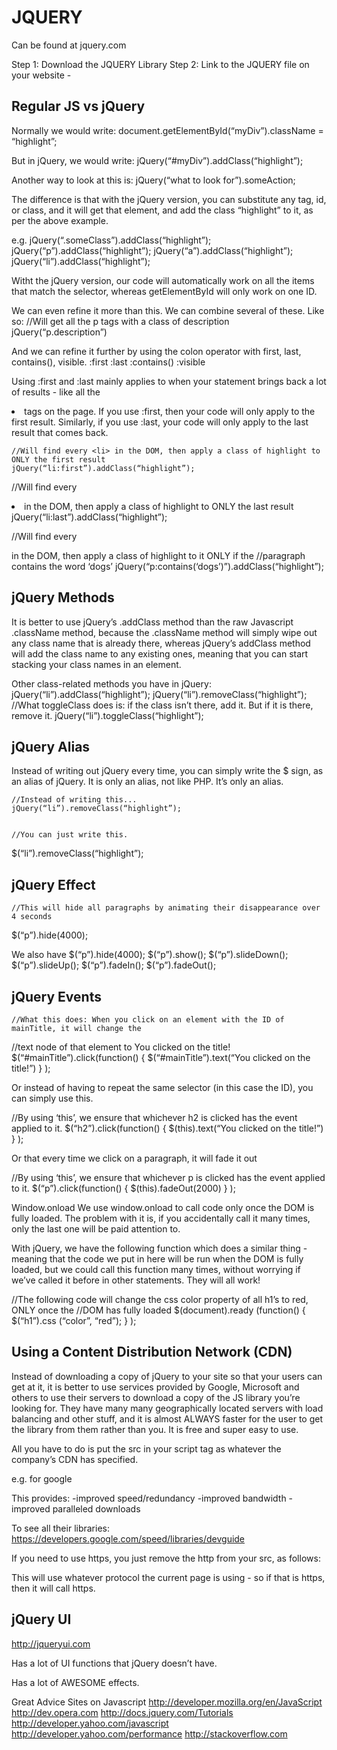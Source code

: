 # JQUERY

Can be found at jquery.com

Step 1: Download the JQUERY Library
Step 2: Link to the JQUERY file on your website - <script src=”jquery-1.6.1.min.js”></script>

## Regular JS vs jQuery

Normally we would write:
	document.getElementById(“myDiv”).className = “highlight”;

But in jQuery, we would write:
	jQuery(“#myDiv”).addClass(“highlight”);

Another way to look at this is:
	jQuery(“what to look for”).someAction;

The difference is that with the jQuery version, you can substitute any tag, id, or class, and it will get that element, and add the class “highlight” to it, as per the above example. 

e.g.	jQuery(“.someClass”).addClass(“highlight”);
	jQuery(“p”).addClass(“highlight”);
	jQuery(“a”).addClass(“highlight”);
	jQuery(“li”).addClass(“highlight”);

Witht the jQuery version, our code will automatically work on all the items that match the selector, whereas getElementById will only work on one ID.

We can even refine it more than this. We can combine several of these. Like so:
//Will get all the p tags with a class of description
jQuery(“p.description”)





And we can refine it further by using the colon operator with first, last, contains(), visible.
:first
:last
:contains()
:visible

Using :first and :last mainly applies to when your statement brings back a lot of results - like all the <li> tags on the page. If you use :first, then your code will only apply to the first result. Similarly, if you use :last, your code will only apply to the last result that comes back.

	//Will find every <li> in the DOM, then apply a class of highlight to ONLY the first result
	jQuery(“li:first”).addClass(“highlight”);
	
//Will find every <li> in the DOM, then apply a class of highlight to ONLY the last result
jQuery(“li:last”).addClass(“highlight”);

//Will find every <p> in the DOM, then apply a class of highlight to it ONLY if the 
//paragraph contains the word ‘dogs’
jQuery(“p:contains(‘dogs’)”).addClass(“highlight”);


## jQuery Methods

It is better to use jQuery’s .addClass method than the raw Javascript .className method, because the .className method will simply wipe out any class name that is already there, whereas jQuery’s addClass method will add the class name to any existing ones, meaning that you can start stacking your class names in an element.

Other class-related methods you have in jQuery:
	jQuery(“li”).addClass(“highlight”);	
	jQuery(“li”).removeClass(“highlight”);	
	//What toggleClass does is: if the class isn’t there, add it. But if it is there, remove it.
jQuery(“li”).toggleClass(“highlight”);	

## jQuery Alias

Instead of writing out jQuery every time, you can simply write the $ sign, as an alias of jQuery. It is only an alias, not like PHP. It’s only an alias.

	//Instead of writing this...
	jQuery(“li”).removeClass(“highlight”);	


	//You can just write this.
$(“li”).removeClass(“highlight”);	


## jQuery Effect

	//This will hide all paragraphs by animating their disappearance over 4 seconds
$(“p”).hide(4000);	

We also have 
$(“p”).hide(4000);
$(“p”).show();
$(“p”).slideDown();
$(“p”).slideUp();
$(“p”).fadeIn();
$(“p”).fadeOut();


## jQuery Events
	
	//What this does: When you click on an element with the ID of mainTitle, it will change the 
//text node of that element to You clicked on the title!
$(“#mainTitle”).click(function() {
$(“#mainTitle”).text(“You clicked on the title!”)
 } );

Or instead of having to repeat the same selector (in this case the ID), you can simply use this.

//By using ‘this’, we ensure that whichever h2 is clicked has the event applied to it. 
$(“h2”).click(function() {
$(this).text(“You clicked on the title!”)
 } );

Or that every time we click on a paragraph, it will fade it out

//By using ‘this’, we ensure that whichever p is clicked has the event applied to it. 
$(“p”).click(function() {
$(this).fadeOut(2000)
 } );

Window.onload
We use window.onload to call code only once the DOM is fully loaded. The problem with it is, if you accidentally call it many times, only the last one will be paid attention to. 

With jQuery, we have the following function which does a similar thing - meaning that the code we put in here will be run when the DOM is fully loaded, but we could call this function many times, without worrying if we’ve called it before in other statements. They will all work!

//The following code will change the css color property of all h1’s to red, ONLY once the 
//DOM has fully loaded
$(document).ready (function() { 
$(“h1”).css (“color”, “red”); 
} );


## Using a Content Distribution Network (CDN)

Instead of downloading a copy of jQuery to your site so that your users can get at it, it is better to use services provided by Google, Microsoft and others to use their servers to download a copy of the JS library you’re looking for. They have many many geographically located servers with load balancing and other stuff, and it is almost ALWAYS faster for the user to get the library from them rather than you. It is free and super easy to use.

All you have to do is put the src in your script tag as whatever the company’s CDN has specified.

e.g. for google
	<script src=”https://ajax.googleapis.com/ajax/libs/jquery/1.7.2/jquery.min.js”></script>

This provides:
-improved speed/redundancy
-improved bandwidth
-improved paralleled downloads

To see all their libraries: 
https://developers.google.com/speed/libraries/devguide

If you need to use https, you just remove the http from your src, as follows:
	<script src=”//ajax.googleapis.com/ajax/libs/jquery/1.7.2/jquery.min.js”></script>

This will use whatever protocol the current page is using - so if that is https, then it will call https. 





## jQuery UI

http://jqueryui.com

Has a lot of UI functions that jQuery doesn’t have.

Has a lot of AWESOME effects. 

Great Advice Sites on Javascript
http://developer.mozilla.org/en/JavaScript
http://dev.opera.com
http://docs.jquery.com/Tutorials
http://developer.yahoo.com/javascript
http://developer.yahoo.com/performance
http://stackoverflow.com





